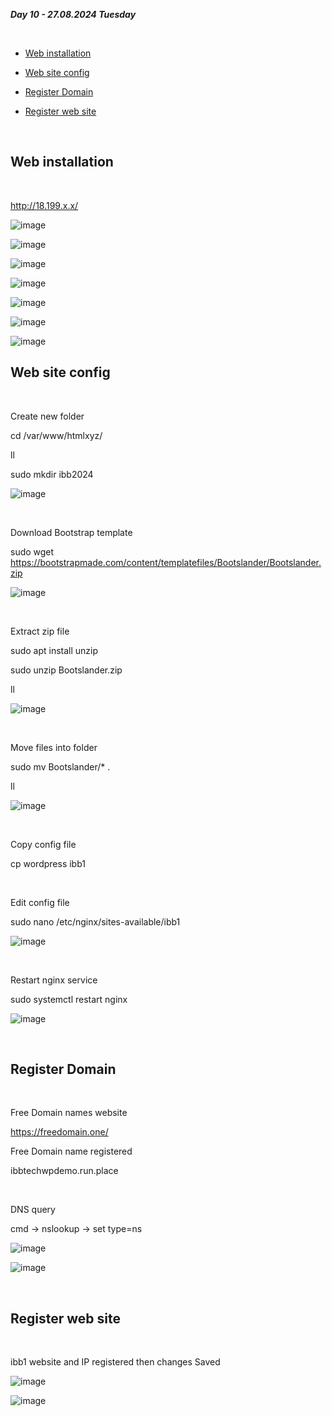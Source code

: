 _**Day 10 - 27.08.2024 Tuesday**_

<br>

- [Web installation](#Web-installation)

- [Web site config](#Web-site-config)

- [Register Domain](#Register-Domain)

- [Register web site](#Register-web-site)

<br>

## Web installation

<br>

http://18.199.x.x/

![image](https://github.com/user-attachments/assets/65b64e56-6f9a-49bc-b613-5771ab69d0dd)

![image](https://github.com/user-attachments/assets/9c8f6541-a22e-4a64-8482-b2ec0589d98a)

![image](https://github.com/user-attachments/assets/237d9a77-cc33-4586-9bc2-1c55025a89ef)

![image](https://github.com/user-attachments/assets/ef8bd544-915a-4fb0-8f31-27b792557870)

![image](https://github.com/user-attachments/assets/0434a031-fe8a-4903-931b-f665a237f239)

![image](https://github.com/user-attachments/assets/c7a4f557-ce58-4324-9d2f-8dc980f6c9a0)

![image](https://github.com/user-attachments/assets/5f900171-42c4-4682-a3b0-2b64171c6f37)


## Web site config

<br>

Create new folder

cd /var/www/htmlxyz/

ll

sudo mkdir ibb2024

![image](https://github.com/user-attachments/assets/05303fc0-d81a-438d-9726-796eeee5fb25)

<br>

Download Bootstrap template

sudo wget https://bootstrapmade.com/content/templatefiles/Bootslander/Bootslander.zip

![image](https://github.com/user-attachments/assets/32b21f82-2c39-4709-a71e-bfc13c1e920f)

<br>

Extract zip file

sudo apt install unzip

sudo unzip Bootslander.zip

ll

![image](https://github.com/user-attachments/assets/874a5788-a270-46e5-b9a1-5ad7819cace8)

<br>

Move files into folder

sudo mv Bootslander/* .

ll

![image](https://github.com/user-attachments/assets/4680a4cd-7ee9-43de-abc1-b16cb6caebf7)

<br>

Copy config file

cp wordpress ibb1

<br>

Edit config file

sudo nano /etc/nginx/sites-available/ibb1

![image](https://github.com/user-attachments/assets/6362c336-2782-487a-9c41-9ead6d031c34)

<br>

Restart nginx service

sudo systemctl restart nginx

![image](https://github.com/user-attachments/assets/665b5938-f5e2-430f-bb7e-ea48dd1b2535)

<br>

## Register Domain

<br>

Free Domain names website

https://freedomain.one/

Free Domain name registered

ibbtechwpdemo.run.place

<br>

DNS query

cmd → nslookup → set type=ns

![image](https://github.com/user-attachments/assets/6164306e-67ff-4368-963c-89cfe1cb7a55)

![image](https://github.com/user-attachments/assets/10799228-ded8-431a-a6fa-5dc8a1e77b0d)

<br>

## Register web site

<br>

ibb1 website and IP registered then changes Saved

![image](https://github.com/user-attachments/assets/79e48f6d-22c4-4ad7-afcd-19953b4fb059)

![image](https://github.com/user-attachments/assets/22926b70-56ce-44dd-83b7-96fa4a7c4658)


